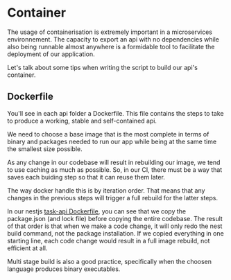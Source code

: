 # Container

The usage of containerisation is extremely important in a microservices environnement. The capacity to export an api with no dependencies while also being runnable almost anywhere is a formidable tool to facilitate the deployment of our application.

Let's talk about some tips when writing the script to build our api's container.

## Dockerfile

You'll see in each api folder a Dockerfile. This file contains the steps to take to produce a working, stable and self-contained api.

We need to choose a base image that is the most complete in terms of binary and packages needed to run our app while being at the same time the smallest size possible.

As any change in our codebase will result in rebuilding our image, we tend to use caching as much as possible. So, in our CI, there must be a way that saves each buiding step so that it can reuse them later.

The way docker handle this is by iteration order. That means that any changes in the previous steps will trigger a full rebuild for the latter steps.

In our nestjs [task-api Dockerfile](../task-api/Dockerfile), you can see that we copy the package.json (and lock file) before copying the entire codebase. The result of that order is that when we make a code change, it will only redo the nest build command, not the package installation. If we copied everything in one starting line, each code change would result in a full image rebuild, not efficient at all.

Multi stage build is also a good practice, specifically when the choosen language produces binary executables. 